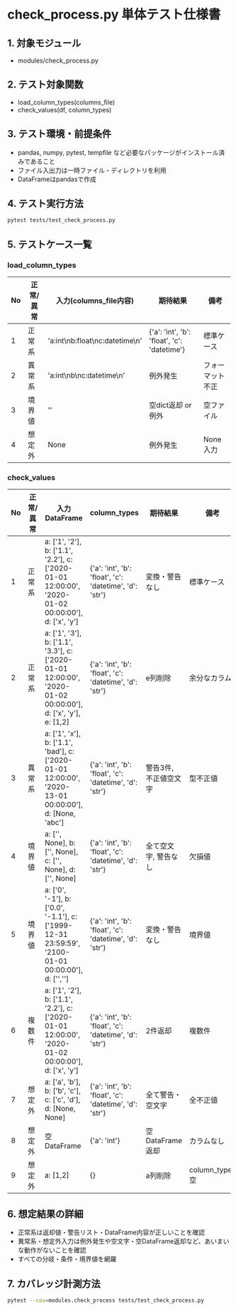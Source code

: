 # check_process.py 単体テスト仕様書

## 1. 対象モジュール
- modules/check_process.py

## 2. テスト対象関数
- load_column_types(columns_file)
- check_values(df, column_types)

## 3. テスト環境・前提条件
- pandas, numpy, pytest, tempfile など必要なパッケージがインストール済みであること
- ファイル入出力は一時ファイル・ディレクトリを利用
- DataFrameはpandasで作成

## 4. テスト実行方法
```sh
pytest tests/test_check_process.py
```

## 5. テストケース一覧

### load_column_types
| No | 正常/異常 | 入力(columns_file内容) | 期待結果 | 備考 |
|----|----------|----------------------|----------|------|
| 1  | 正常系   | 'a:int\nb:float\nc:datetime\n' | {'a': 'int', 'b': 'float', 'c': 'datetime'} | 標準ケース |
| 2  | 異常系   | 'a:int\nb\nc:datetime\n' | 例外発生 | フォーマット不正 |
| 3  | 境界値   | '' | 空dict返却 or 例外 | 空ファイル |
| 4  | 想定外   | None | 例外発生 | None入力 |

### check_values
| No | 正常/異常 | 入力DataFrame | column_types | 期待結果 | 備考 |
|----|----------|--------------|--------------|----------|------|
| 1  | 正常系   | a: ['1', '2'], b: ['1.1', '2.2'], c: ['2020-01-01 12:00:00', '2020-01-02 00:00:00'], d: ['x', 'y'] | {'a': 'int', 'b': 'float', 'c': 'datetime', 'd': 'str'} | 変換・警告なし | 標準ケース |
| 2  | 正常系   | a: ['1', '3'], b: ['1.1', '3.3'], c: ['2020-01-01 12:00:00', '2020-01-02 00:00:00'], d: ['x', 'y'], e: [1,2] | {'a': 'int', 'b': 'float', 'c': 'datetime', 'd': 'str'} | e列削除 | 余分なカラム |
| 3  | 異常系   | a: ['1', 'x'], b: ['1.1', 'bad'], c: ['2020-01-01 12:00:00', '2020-13-01 00:00:00'], d: [None, 'abc'] | {'a': 'int', 'b': 'float', 'c': 'datetime', 'd': 'str'} | 警告3件, 不正値空文字 | 型不正値 |
| 4  | 境界値   | a: ['', None], b: ['', None], c: ['', None], d: ['', None] | {'a': 'int', 'b': 'float', 'c': 'datetime', 'd': 'str'} | 全て空文字, 警告なし | 欠損値 |
| 5  | 境界値   | a: ['0', '-1'], b: ['0.0', '-1.1'], c: ['1999-12-31 23:59:59', '2100-01-01 00:00:00'], d: ['',''] | {'a': 'int', 'b': 'float', 'c': 'datetime', 'd': 'str'} | 変換・警告なし | 境界値 |
| 6  | 複数件   | a: ['1', '2'], b: ['1.1', '2.2'], c: ['2020-01-01 12:00:00', '2020-01-02 00:00:00'], d: ['x', 'y'] | {'a': 'int', 'b': 'float', 'c': 'datetime', 'd': 'str'} | 2件返却 | 複数件 |
| 7  | 想定外   | a: ['a', 'b'], b: ['b', 'c'], c: ['c', 'd'], d: [None, None] | {'a': 'int', 'b': 'float', 'c': 'datetime', 'd': 'str'} | 全て警告・空文字 | 全不正値 |
| 8  | 想定外   | 空DataFrame | {'a': 'int'} | 空DataFrame返却 | カラムなし |
| 9  | 想定外   | a: [1,2] | {} | a列削除 | column_types空 |

## 6. 想定結果の詳細
- 正常系は返却値・警告リスト・DataFrame内容が正しいことを確認
- 異常系・想定外入力は例外発生や空文字・空DataFrame返却など、あいまいな動作がないことを確認
- すべての分岐・条件・境界値を網羅

## 7. カバレッジ計測方法
```sh
pytest --cov=modules.check_process tests/test_check_process.py
```
